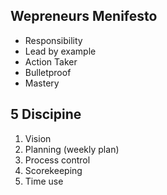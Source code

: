 ## Wepreneurs Menifesto

- Responsibility
- Lead by example
- Action Taker
- Bulletproof
- Mastery

## 5 Discipine

1. Vision
2. Planning (weekly plan)
3. Process control
4. Scorekeeping
5. Time use